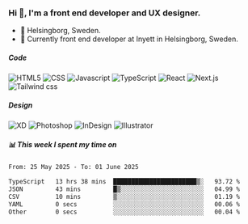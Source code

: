 ### Hi 👋, I'm a front end developer and UX designer.

- 📍 Helsingborg, Sweden.
- 💼 Currently front end developer at Inyett in Helsingborg, Sweden.

##### Code
![HTML5](https://img.shields.io/badge/HTML-072326.svg?&style=for-the-badge&logo=HTML5&logoColor=white)
![CSS](https://img.shields.io/badge/CSS-072326.svg?&style=for-the-badge&logo=CSS3&logoColor=white)
![Javascript](https://img.shields.io/badge/JavaScript-072326.svg?&style=for-the-badge&logo=Javascript&logoColor=white)
![TypeScript](https://img.shields.io/badge/TypeScript-072326.svg?&style=for-the-badge&logo=TypeScript&logoColor=white)
![React](https://img.shields.io/badge/React-072326.svg?&style=for-the-badge&logo=React&logoColor=white)
![Next.js](https://img.shields.io/badge/Next.js-072326.svg?&style=for-the-badge&logo=Next.js&logoColor=white)
![Tailwind css](https://img.shields.io/badge/Tailwind_CSS-072326.svg?&style=for-the-badge&logo=Tailwind-css&logoColor=white)


##### Design
![XD](https://img.shields.io/badge/Adobe_XD-072326.svg?&style=for-the-badge&logo=Adobe-XD&logoColor=white)
![Photoshop](https://img.shields.io/badge/Adobe_Photoshop-072326.svg?&style=for-the-badge&logo=Adobe-Photoshop&logoColor=white)
![InDesign](https://img.shields.io/badge/Adobe_InDesign-072326.svg?&style=for-the-badge&logo=Adobe-InDesign&logoColor=white)
![Illustrator](https://img.shields.io/badge/Adobe_Illustrator-072326.svg?&style=for-the-badge&logo=Adobe-Illustrator&logoColor=white)

##### 📊 This week I spent my time on
<!--START_SECTION:waka-->

```txt
From: 25 May 2025 - To: 01 June 2025

TypeScript   13 hrs 38 mins  ███████████████████████▒░   93.72 %
JSON         43 mins         █▒░░░░░░░░░░░░░░░░░░░░░░░   04.99 %
CSV          10 mins         ▒░░░░░░░░░░░░░░░░░░░░░░░░   01.19 %
YAML         0 secs          ░░░░░░░░░░░░░░░░░░░░░░░░░   00.06 %
Other        0 secs          ░░░░░░░░░░░░░░░░░░░░░░░░░   00.04 %
```

<!--END_SECTION:waka-->

<!--
**sofialing/sofialing** is a ✨ _special_ ✨ repository because its `README.md` (this file) appears on your GitHub profile.

Here are some ideas to get you started:

- 🔭 I’m currently working on ...
- 🌱 I’m currently learning ...
- 👯 I’m looking to collaborate on ...
- 🤔 I’m looking for help with ...
- 💬 Ask me about ...
- 📫 How to reach me: ...
- 😄 Pronouns: ...
- ⚡ Fun fact: ...
-->
